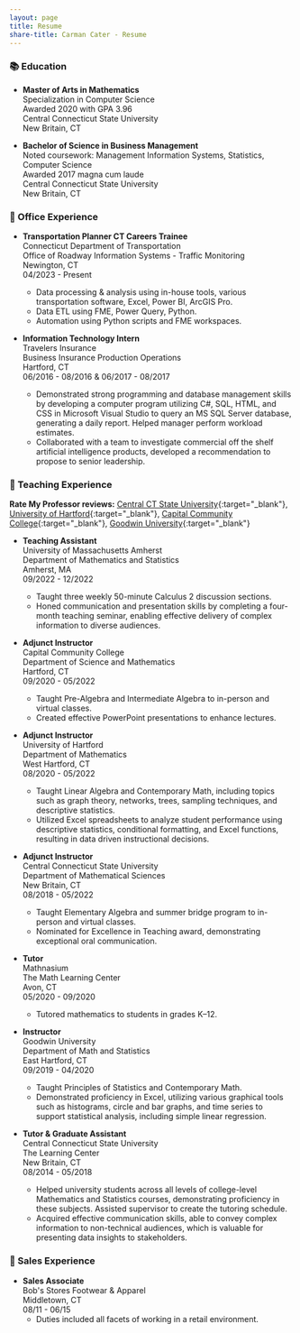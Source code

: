 ```yaml
---
layout: page
title: Resume
share-title: Carman Cater - Resume
---
```


### :books: Education

- **Master of Arts in Mathematics**  
Specialization in Computer Science  
Awarded 2020 with GPA 3.96  
Central Connecticut State University  
New Britain, CT

- **Bachelor of Science in Business Management**  
Noted coursework: Management Information Systems, Statistics, Computer Science  
Awarded 2017 magna cum laude  
Central Connecticut State University  
New Britain, CT

### :office: Office Experience

- **Transportation Planner CT Careers Trainee**  
Connecticut Department of Transportation  
Office of Roadway Information Systems - Traffic Monitoring    
Newington, CT  
04/2023 - Present
    - Data processing & analysis using in-house tools, various transportation software, Excel, Power BI, ArcGIS Pro.
    - Data ETL using FME, Power Query, Python.
    - Automation using Python scripts and FME workspaces.
    
- **Information Technology Intern**  
Travelers Insurance    
Business Insurance Production Operations    
Hartford, CT  
06/2016 - 08/2016 & 06/2017 - 08/2017
    - Demonstrated strong programming and database management skills by developing a computer program utilizing C#, SQL, HTML, and CSS in Microsoft Visual Studio to query an MS SQL Server database, generating a daily report. Helped manager perform workload estimates.
    - Collaborated with a team to investigate commercial off the shelf artificial intelligence products, developed a recommendation to propose to senior leadership.


### :school: Teaching Experience

**Rate My Professor reviews:** [Central CT State University](https://www.ratemyprofessors.com/professor/2398329){:target="_blank"}, [University of Hartford](https://www.ratemyprofessors.com/professor/2619271){:target="_blank"}, [Capital Community College](https://www.ratemyprofessors.com/professor/2619272){:target="_blank"}, [Goodwin University](https://www.ratemyprofessors.com/professor/2523642){:target="_blank"}

- **Teaching Assistant**  
University of Massachusetts Amherst  
Department of Mathematics and Statistics  
Amherst, MA  
09/2022 - 12/2022
    - Taught three weekly 50-minute Calculus 2 discussion sections.
    - Honed communication and presentation skills by completing a four-month teaching seminar, enabling effective delivery of complex information to diverse audiences.
    
- **Adjunct Instructor**  
Capital Community College    
Department of Science and Mathematics   
Hartford, CT    
09/2020 - 05/2022
    - Taught Pre-Algebra and Intermediate Algebra to in-person and virtual classes.
    - Created effective PowerPoint presentations to enhance lectures.
    
- **Adjunct Instructor**  
University of Hartford     
Department of Mathematics     
West Hartford, CT      
08/2020 - 05/2022  
    - Taught Linear Algebra and Contemporary Math, including topics such as graph theory, networks, trees, sampling techniques, and descriptive statistics.
    - Utilized Excel spreadsheets to analyze student performance using descriptive statistics, conditional formatting, and Excel functions, resulting in data driven instructional decisions.
    
- **Adjunct Instructor**  
Central Connecticut State University       
Department of Mathematical Sciences      
New Britain, CT        
08/2018 - 05/2022  
    - Taught Elementary Algebra and summer bridge program to in-person and virtual classes.
    - Nominated for Excellence in Teaching award, demonstrating exceptional oral communication.
    
- **Tutor**  
Mathnasium           
The Math Learning Center         
Avon, CT            
05/2020 - 09/2020    
    - Tutored mathematics to students in grades K–12.      
- **Instructor**  
Goodwin University         
Department of Math and Statistics        
East Hartford, CT          
09/2019 - 04/2020  
    - Taught Principles of Statistics and Contemporary Math.
    - Demonstrated proficiency in Excel, utilizing various graphical tools such as histograms, circle and bar graphs, and time series to support statistical analysis, including simple linear regression.
    
- **Tutor & Graduate Assistant**  
Central Connecticut State University         
The Learning Center       
New Britain, CT          
08/2014 - 05/2018    
    - Helped university students across all levels of college-level Mathematics and Statistics courses, demonstrating proficiency in these subjects. Assisted supervisor to create the tutoring schedule.
    - Acquired effective communication skills, able to convey complex information to non-technical audiences, which is valuable for presenting data insights to stakeholders.

### :department_store: Sales Experience  
- **Sales Associate**  
Bob's Stores Footwear & Apparel  
Middletown, CT  
08/11 - 06/15
    - Duties included all facets of working in a retail environment.